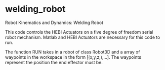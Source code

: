 # welding_robot
Robot Kinematics and Dynamics: Welding Robot

This code controls the HEBI Actuators on a five degree of freedom serial robot mechanism. Matlab and HEBI Actuators are necessary for this code to run.

The function RUN takes in a robot of class Robot3D and a array of waypoints in the workspace in the form [(x,y,z,),...]. The waypoints represent the position the end effector must be.
